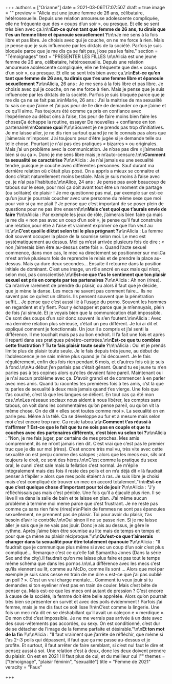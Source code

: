 +++
authors = ["Orianne"]
date = 2021-03-06T17:07:50Z
draft = true
image = ""
preview = "Alicia est une jeune femme de 26 ans, célibataire, hétérosexuelle. Depuis une relation amoureuse adolescente compliquée, elle ne fréquente que des « coups d’un soir », ou presque. Et elle se sent très bien avec ça.\n\n**Est-ce qu’en tant que femme de 26 ans, tu dirais que t’es un femme libre et épanouie sexuellement ?**\n\nJe me sens à la fois libre et pas libre. Je choisis avec qui je couche, on ne me force à rien. Mais je pense que je suis influencée par les diktats de la société. Parfois je suis bloquée parce que je me dis ça se fait pas, j’ose pas les faire."
section = "Témoignages"
text = "PRESENTER LES FILLES \n\nAlicia est une jeune femme de 26 ans, célibataire, hétérosexuelle. Depuis une relation amoureuse adolescente compliquée, elle ne fréquente que des « coups d’un soir », ou presque. Et elle se sent très bien avec ça.\n\n**Est-ce qu’en tant que femme de 26 ans, tu dirais que t’es une femme libre et épanouie sexuellement ?**\n\nAlicia, 26 ans : Je me sens à la fois libre et pas libre. Je choisis avec qui je couche, on ne me force à rien. Mais je pense que je suis influencée par les diktats de la société. Parfois je suis bloquée parce que je me dis ça ne se fait pas.\n\nMarie, 26 ans : J’ai la maitrise de ma sexualité tu sais ce que j’aime et j’ai pas peur de lle dire de demander ce que j’aime et ce qu’il aime. Pas toujours été ocmme ça pris en confiance avec l’expérience au début oins à l’aise, t’as peur de faire moins bien faire les chosesÇa échappe la routine, essayer De nouvelles + confiance en ton partenaire\n\n**Comme quoi ?**\n\nSouvent je ne prends pas trop d’initiatives. Je me laisse aller, je ne dis rien surtout quand je ne le connais pas alors que j’aimerais m’imposer. J’ai toujours peur d’être jugée si je demande telle ou telle chose. Pourtant je n'ai pas des pratiques « bizarres » ou originales. Mais j’ai un problème avec la communication. Je n’ose pas dire « j’aimerais bien si ou ça ». Donc je me sens libre mais je m’auto-censure.\n\n**Comment ta sexualité se caractérise ?**\n\nAlicia : Je n’ai jamais eu une sexualité tendre, puisque je couche avec différentes personnes. Sauf durant ma dernière relation où c’était plus posé. On a appris a mieux se connaitre et donc c’était naturellement moins bestiale. Mais je suis moins à l’aise avec ça, je n’ai pas l’habitude.\n\nAlice, 24 ans : Je pense pas avoir beaucoup de tabous sur le sexe, pour moi ça doit avant tout être un moment de partage (ou solitaire) de plaisir ! Je me questionne pas mal, par exemple sur est-ce qu’un jour je pourrais coucher avec une personne du même sexe que moi pour voir si ça me plaît ? Je pense que c’est important de se poser plein de questions pour ne pas être enserré\n\n**Mais c’est quoi que t’aurais envie de faire ?**\n\nAlicia : Par exemple les jeux de rôle, j’aimerais bien faire ça mais je me dis « non pas avec un coup d’un soir », je pense qu’il faut construire une relation,pour être à l’aise et vraiment exprimer ce que l’on veut au lit.\n\n**C’est quoi le diktat selon toi le plus prégnant ?**\n\nAlicia : La femme doit souvent occuper la place de la soumise selon moi. Le mec est systématiquement au dessus. Moi ça m’est arrivée plusieurs fois de dire : « non j’aimerais bien être au-dessus cette fois ». Quand l’acte sexuel commence, dans mon cas, le mec va directement se positionner sur moi.Ca m’est arrivé plusieurs fois de reprendre le relais et de prendre la place au-dessus. Mais ça dure deux secondes… Ensuite il retourne dans la position initiale de dominant. C’est une image, un rôle ancré en eux mais qui n’est, selon moi, pas conscientisé.\n\n**Est-ce que t’as le sentiment que ton plaisir sexuel est pris en compte par tes partenaires ?**\n\nAlicia : Ah non (rires). Ca m’arrive rarement de prendre du plaisir, ou alors il faut que je décide, que je mène la danse. Les mecs ne savent pas comment faire... Ils ne savent pas ce qu’est un clitoris. Ils pensent souvent que la pénétration suffit... Je pense que c’est aussi lié à l’usage du porno. Souvent les hommes en regardent et s’y fient. Pour y échapper et parce que je m’ennuyais, plein de fois j’ai simulé. Et je voyais bien que la communication était impossible. Ce sont des coups d’un soir donc souvent ils s’en foutent.\n\nAlicia : Avec ma dernière relation plus sérieuse, c’était un peu différent. Je lui ai dit et expliqué comment je fonctionnais. Un jour il a compris et j’ai senti la différence. Il me touchait mais pas au bon endroit. Il l’a fait une fois et après il reparti dans ses pratiques pénétro-centrées.\n\n**Est-ce que tu combles cette frustration ? Tu te fais plaisir toute seule ?**\n\nAlicia : Oui et je prends limite plus de plaisir toute seule. Je le fais depuis très jeune, au début de l’adolescence je ne sais même plus quand je l’ai découvert. Je le fais régulièrement, enfin des fois rien pendant 6 mois, et d’autres fois où je suis à fond.\n\nAu début j’en parlais pas c’était gênant. Quand tu es jeune tu n’en parles pas à tes copines alors qu’elles devaient faire pareil. Maintenant oui je n'ai aucun problème avec ça. D’avoir grandi et de commencer à en parler avec mes amis. Quand tu racontes tes premières fois à tes amis, c’st là que tu parles de sexualité à deux mais jamais quand t’es vierge. Une fois que t’as couché, c’est là que les langues se délient. En tout cas ça été mon cas.\n\nLes réseaux sociaux nous aident à nous libérer, les comptes sans tabous, on voit dans les commentaires qu’on pense pareil, ou qu’on vit la même chose. On de dit « elles sont toutes comme moi ». La sexualité on en parle peu. Même à la télé. Ca se développe au fur et à mesure mais selon moi c’est encore trop rare. Ca reste tabou.\n\n**Comment t’as réussi à t’affirmer ? Est-ce que le fait que tu ne sois pas en couple et que tu couches avec des partenaires différents, c’est bien vu selon toi ?**\n\nAlicia : \"Non, je me fais juger, par certains de mes proches. Mes amis comprennent, ils ne m’ont jamais rien dit. C’est vrai que c’est pas le premier truc que je dis sur moi (rires). C’est encore très mal vu, très vite avec cette sexualité on est perçu comme des salopes ; alors que les mecs eux, sils ont toujours le droit, ce sont des héros.\n\nC’est comme la pratique du sexe oral, le cunni c’est sale mais la fellation c’est normal. Je m’épile intégralement mais des fois il reste des poils et on m’a déjà dit « là faudrait penser à t’épiler » alors que mes poils étaient à ras. Je suis libre je choisi mais c’est compliqué de trouver un mec en accord totalement.\"\n\n**Est-ce que c’est quelque chose d’important pour toi de jouir ?**\n\nAlicia : \"J’y réfléchissais pas mais c’est pénible. Une fois qu’il a éjaculé plus rien. Il se lève il va dans la salle de bain et te laisse en plan. J’ai même aucun problème à termine moi meme parce que c’est frustrant. Je ne reste pas comme ça sans rien faire (rires)\n\nPlein de femmes ne sont pas épanouies sexuellement, ne prennent pas de plaisir. Toi pour avoir du plaisir, t’as besoin d’avir le contrôle.\n\nOui sinon il ne se passe rien. Si je me laisse aller je sais que je ne vais pas jouir. Donc je ais au dessus, je gère le rythme. Après j’aime bien être soumise au lite mais de temps en temps et pour que ça mène au plaisir réciproque.\"\n\n**Qu’est-ce que t’aimerais changer dans ta sexualité pour être totalement épanouie ?**\n\nAlicia : \"Il faudrait que je communique plus même si avec un coup d’un soir c’est plus compliqué… Remarque c’est ce qu’elle fait Samantha Jones (Dans la série Sex and the city).Il faudrait qu’on me laisse plus faire et pas tout le temps même schéma que dans les pornos.\n\nLa différence avec les mecs c’est qu’ils viennent au lit, comme au McDo, comme ils sont … Alors que moi par exemple je suis sans cesse en train de me dire « est-ce que j’ai pas oublié un poil ? ». C’est un vrai charge mentale… Comment tu veux jouir si tu demandes si ton eyeliner n’est pas en train de couler. Mais c’est bête de penser ça. Mais est-ce que les mecs ont autant de pression ? C’est encore à cause de la société, la femme doit être belle apprêtée. Alors qu’on pourrait très bien se présenter en survêt et avec des poils évidemment ! Parfois j’ai femme, mais je me dis faut ce soit lisse !\n\nC’est comme la lingerie. Une fois un mec m’a dit en se déshabillant qu’il avait un caleçon e « merdique ». De mon côté c’est impossible. Je ne me verrais pas arrivée à un date avec des sous-vêtements pas accordés, ou sexy. On est conditionné, c’est dur de se détacher de l’image de la femme parfaite et désirable.\"\n\n**Et ton mot de la fin** ?\n\nAlicia : \"Il faut vraiment que j’arrête de réfléchir, que même si t’as 2-:3 poils qui dépassent, il faut que ça me passe au-dessus et je profite. Et surtout, il faut arrêter de faire semblant, si c’est nul faut le dire et pensez aussi à soi. Une relation c’est à deux, donc les deux doivent prendre du plaisir. On est en 2021 ! Il faut plus de cul, et du meilleur cul !\""
themes = ["témoignage", "plaisir féminin", "sexualité"]
title = "Femme de 2021"
veracity = "Faux"

+++
